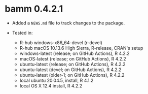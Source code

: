 # bamm 0.4.2.1

* Added a `NEWS.md` file to track changes to the package.

* Tested in:
    - R-hub windows-x86_64-devel (r-devel)
    - R-hub  macOS 10.13.6 High Sierra, R-release, CRAN's setup
    - windows-latest (release; on GitHub Actions), R 4.2.2
    - macOS-latest (release; on GitHub Actions), R 4.2.2
    - ubuntu-latest (release; on GitHub Actions), R 4.2.2
    - ubuntu-latest (devel; on GitHub Actions), R 4.2.2
    - ubuntu-latest (older-1; on GitHub Actions), R 4.2.2
    - local ubuntu 20.04.5, install, R 4.1.2
    - local OS X 12.4 install, R 4.2.2
